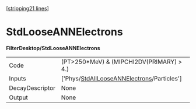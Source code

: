 [[stripping21 lines]](./stripping21-index)

# StdLooseANNElectrons

**FilterDesktop/StdLooseANNElectrons**

|                 |                                                                                                       |
|-----------------|-------------------------------------------------------------------------------------------------------|
| Code            | (PT\>250\*MeV) & (MIPCHI2DV(PRIMARY) \> 4.)                                                           |
| Inputs          | ['Phys/[StdAllLooseANNElectrons](./stripping21-commonparticles-stdalllooseannelectrons)/Particles'] |
| DecayDescriptor | None                                                                                                  |
| Output          | None                                                                                                  |
